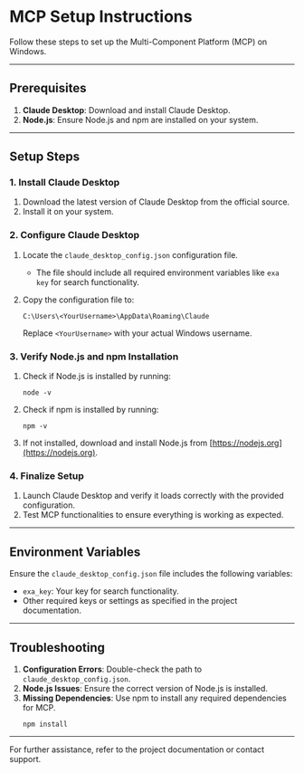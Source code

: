 # MCP Setup Instructions

Follow these steps to set up the Multi-Component Platform (MCP) on Windows.

---

## **Prerequisites**

1. **Claude Desktop**: Download and install Claude Desktop.
2. **Node.js**: Ensure Node.js and npm are installed on your system.

---

## **Setup Steps**

### **1. Install Claude Desktop**

1. Download the latest version of Claude Desktop from the official source.
2. Install it on your system.

### **2. Configure Claude Desktop**

1. Locate the `claude_desktop_config.json` configuration file.
   - The file should include all required environment variables like `exa key` for search functionality.

2. Copy the configuration file to:
   ```
   C:\Users\<YourUsername>\AppData\Roaming\Claude
   ```
   Replace `<YourUsername>` with your actual Windows username.

### **3. Verify Node.js and npm Installation**

1. Check if Node.js is installed by running:
   ```
   node -v
   ```

2. Check if npm is installed by running:
   ```
   npm -v
   ```

3. If not installed, download and install Node.js from [https://nodejs.org](https://nodejs.org).

### **4. Finalize Setup**

1. Launch Claude Desktop and verify it loads correctly with the provided configuration.
2. Test MCP functionalities to ensure everything is working as expected.

---

## **Environment Variables**

Ensure the `claude_desktop_config.json` file includes the following variables:

- `exa_key`: Your key for search functionality.
- Other required keys or settings as specified in the project documentation.

---

## **Troubleshooting**

1. **Configuration Errors**: Double-check the path to `claude_desktop_config.json`.
2. **Node.js Issues**: Ensure the correct version of Node.js is installed.
3. **Missing Dependencies**: Use npm to install any required dependencies for MCP.
   ```
   npm install
   ```

---

For further assistance, refer to the project documentation or contact support.
